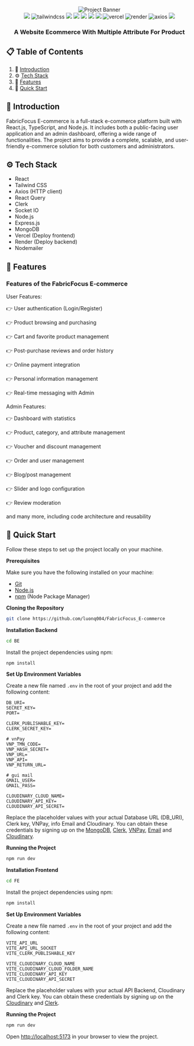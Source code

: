 <div align="center">
  <br />
      <img src="../ecommerce_pro/FE/public/infobasic.png" alt="Project Banner">
  <br />

  <div>
    <img src="https://img.shields.io/badge/-React-20232A?style=for-the-badge&logo=react&logoColor=61DAFB" />
    <img src="https://img.shields.io/badge/-Tailwind_CSS-black?style=for-the-badge&logoColor=white&logo=tailwindcss&color=06B6D4" alt="tailwindcss" />
    <img src="https://img.shields.io/badge/-React_Query-FF4154?style=for-the-badge&logo=react-query&logoColor=white" />
    <img src="https://img.shields.io/badge/-Clerk-3D4DB7?style=for-the-badge&logo=clerk&logoColor=white" />
    <img src="https://img.shields.io/badge/-Socket.io-010101?style=for-the-badge&logo=socket.io&logoColor=white" />
    <img src="https://img.shields.io/badge/-Node.js-339933?style=for-the-badge&logo=node.js&logoColor=white" />
    <img src="https://img.shields.io/badge/-MongoDB-47A248?style=for-the-badge&logo=mongodb&logoColor=white" />
    <img src="https://img.shields.io/badge/-Vercel-000000?style=for-the-badge&logo=vercel&logoColor=white" alt="vercel" />
    <img src="https://img.shields.io/badge/-Render-46E3B7?style=for-the-badge&logo=render&logoColor=000000" alt="render" />
    <img src="https://img.shields.io/badge/-Axios-5A29E4?style=for-the-badge&logo=axios&logoColor=white" alt="axios" />

  <!-- Express.js -->
  <img src="https://img.shields.io/badge/-Express.js-000000?style=for-the-badge&logo=express&logoColor=white" />
  </div>

  <h3 align="center">A Website Ecommerce With Multiple Attribute For Product</h3>
</div>

## 📋 <a name="table">Table of Contents</a>

1. 🤖 [Introduction](#introduction)
2. ⚙️ [Tech Stack](#tech-stack)
3. 🔋 [Features](#features)
4. 🤸 [Quick Start](#quick-start)

## <a name="introduction">🤖 Introduction</a>

FabricFocus E-commerce is a full-stack e-commerce platform built with React.js, TypeScript, and Node.js. It includes both a public-facing user application and an admin dashboard, offering a wide range of functionalities. The project aims to provide a complete, scalable, and user-friendly e-commerce solution for both customers and administrators.

## <a name="tech-stack">⚙️ Tech Stack</a>

- React
- Tailwind CSS
- Axios (HTTP client)
- React Query
- Clerk
- Socket IO
- Node.js
- Express.js
- MongoDB
- Vercel (Deploy frontend)
- Render (Deploy backend)
- Nodemailer

## <a name="features">🔋 Features</a>

### Features of the FabricFocus E-commerce

User Features:

👉 User authentication (Login/Register)

👉 Product browsing and purchasing

👉 Cart and favorite product management

👉 Post-purchase reviews and order history

👉 Online payment integration

👉 Personal information management

👉 Real-time messaging with Admin

Admin Features:

👉 Dashboard with statistics

👉 Product, category, and attribute management

👉 Voucher and discount management

👉 Order and user management

👉 Blog/post management

👉 Slider and logo configuration

👉 Review moderation

and many more, including code architecture and reusability

## <a name="quick-start">🤸 Quick Start</a>

Follow these steps to set up the project locally on your machine.

**Prerequisites**

Make sure you have the following installed on your machine:

- [Git](https://git-scm.com/)
- [Node.js](https://nodejs.org/en)
- [npm](https://www.npmjs.com/) (Node Package Manager)

**Cloning the Repository**

```bash
git clone https://github.com/luonq004/FabricFocus_E-commerce
```

**Installation Backend**

```bash
cd BE
```

Install the project dependencies using npm:

```bash
npm install
```

**Set Up Environment Variables**

Create a new file named `.env` in the root of your project and add the following content:

```env
DB_URI=
SECRET_KEY=
PORT=

CLERK_PUBLISHABLE_KEY=
CLERK_SECRET_KEY=

# vnPay
VNP_TMN_CODE=
VNP_HASH_SECRET=
VNP_URL=
VNP_API=
VNP_RETURN_URL=

# gui mail
GMAIL_USER=
GMAIL_PASS=

CLOUDINARY_CLOUD_NAME=
CLOUDINARY_API_KEY=
CLOUDINARY_API_SECRET=
```

Replace the placeholder values with your actual Database URL (DB_URI), Clerk key, VNPay, info Email and Cloudinary. You can obtain these credentials by signing up on the [MongoDB](https://cloud.mongodb.com/), [Clerk](https://clerk.com/), [VNPay](https://sandbox.vnpayment.vn/apis/docs/thanh-toan-token/token.html), [Email](https://myaccount.google.com/u/2/signinoptions/twosv) and [Cloudinary](https://cloudinary.com/).

**Running the Project**

```bash
npm run dev
```

**Installation Frontend**

```bash
cd FE
```

Install the project dependencies using npm:

```bash
npm install
```

**Set Up Environment Variables**

Create a new file named `.env` in the root of your project and add the following content:

```env
VITE_API_URL
VITE_API_URL_SOCKET
VITE_CLERK_PUBLISHABLE_KEY

VITE_CLOUDINARY_CLOUD_NAME
VITE_CLOUDINARY_CLOUD_FOLDER_NAME
VITE_CLOUDINARY_API_KEY
VITE_CLOUDINARY_API_SECRET
```

Replace the placeholder values with your actual API Backend, Cloudinary and Clerk key. You can obtain these credentials by signing up on the [Cloudinary](https://cloudinary.com/) and [Clerk](https://clerk.com/).

**Running the Project**

```bash
npm run dev
```

Open [http://localhost:5173](http://localhost:5173) in your browser to view the project.
